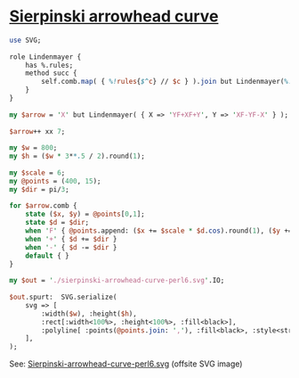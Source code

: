 [1]: https://rosettacode.org/wiki/Sierpinski_arrowhead_curve

# [Sierpinski arrowhead curve][1]

```perl
use SVG;
 
role Lindenmayer {
    has %.rules;
    method succ {
        self.comb.map( { %!rules{$^c} // $c } ).join but Lindenmayer(%!rules)
    }
}
 
my $arrow = 'X' but Lindenmayer( { X => 'YF+XF+Y', Y => 'XF-YF-X' } );
 
$arrow++ xx 7;
 
my $w = 800;
my $h = ($w * 3**.5 / 2).round(1);
 
my $scale = 6;
my @points = (400, 15);
my $dir = pi/3;
 
for $arrow.comb {
    state ($x, $y) = @points[0,1];
    state $d = $dir;
    when 'F' { @points.append: ($x += $scale * $d.cos).round(1), ($y += $scale * $d.sin).round(1) }
    when '+' { $d += $dir }
    when '-' { $d -= $dir }
    default { }
}
 
my $out = './sierpinski-arrowhead-curve-perl6.svg'.IO;
 
$out.spurt:  SVG.serialize(
    svg => [
        :width($w), :height($h),
        :rect[:width<100%>, :height<100%>, :fill<black>],
        :polyline[ :points(@points.join: ','), :fill<black>, :style<stroke:#FF4EA9> ],
    ],
);
```


See: [Sierpinski-arrowhead-curve-perl6.svg](https://github.com/thundergnat/rc/blob/master/img/sierpinski-arrowhead-curve-perl6.svg) (offsite SVG image)
